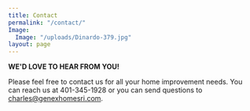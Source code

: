 ```yaml
---
title: Contact
permalink: "/contact/"
Image:
  Image: "/uploads/Dinardo-379.jpg"
layout: page
---
```


**WE'D LOVE TO HEAR FROM YOU!**

Please feel free to contact us for all your home improvement needs. You can reach us at 401-345-1928 or you can send questions to charles@genexhomesri.com.

# 